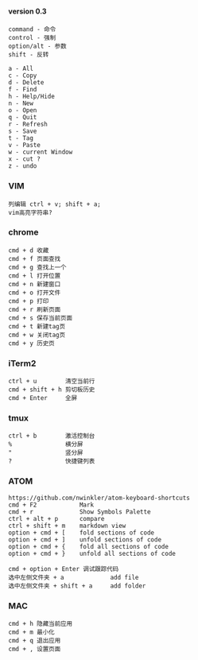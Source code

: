 #### version 0.3

    command - 命令
    control - 强制
    option/alt - 参数
    shift - 反转

    a - All
    c - Copy
    d - Delete
    f - Find
    h - Help/Hide
    n - New
    o - Open
    q - Quit
    r - Refresh
    s - Save
    t - Tag
    v - Paste
    w - current Window
    x - cut ?
    z - undo

### VIM
    列编辑 ctrl + v; shift + a;
    vim高亮字符串?

### chrome
    cmd + d 收藏
    cmd + f 页面查找
    cmd + g 查找上一个
    cmd + l 打开位置
    cmd + n 新建窗口
    cmd + o 打开文件
    cmd + p 打印
    cmd + r 刷新页面
    cmd + s 保存当前页面
    cmd + t 新建tag页
    cmd + w 关闭tag页
    cmd + y 历史页

### iTerm2
    ctrl + u        清空当前行
    cmd + shift + h 剪切板历史
    cmd + Enter     全屏

### tmux
    ctrl + b        激活控制台
    %               横分屏
    "               竖分屏
    ?               快捷键列表

### ATOM
    https://github.com/nwinkler/atom-keyboard-shortcuts
    cmd + F2            Mark
    cmd + r             Show Symbols Palette
    ctrl + alt + p      compare
    ctrl + shift + m    markdown view
    option + cmd + [    fold sections of code
    option + cmd + ]    unfold sections of code
    option + cmd + {    fold all sections of code
    option + cmd + }    unfold all sections of code

    cmd + option + Enter 调试跟踪代码
    选中左侧文件夹 + a             add file
    选中左侧文件夹 + shift + a     add folder


### MAC
    cmd + h 隐藏当前应用
    cmd + m 最小化
    cmd + q 退出应用
    cmd + , 设置页面
